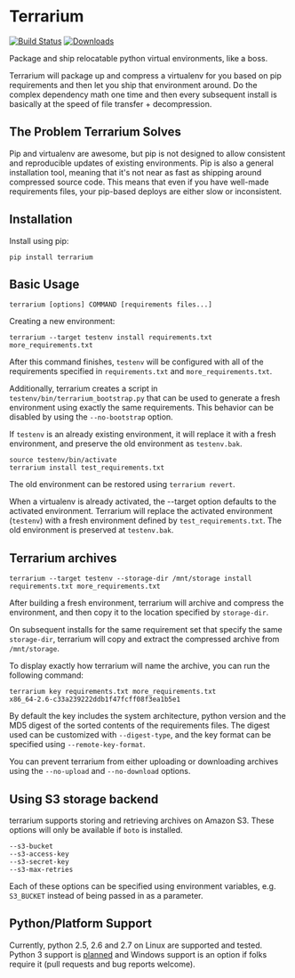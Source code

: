 # Terrarium

[![Build Status](https://travis-ci.org/PolicyStat/terrarium.png?branch=master)](https://travis-ci.org/PolicyStat/terrarium)
[![Downloads](https://pypip.in/v/terrarium/badge.png)](https://crate.io/packages/terrarium/)

Package and ship relocatable python virtual environments, like a boss.

Terrarium will package up and compress a virtualenv for you based on pip
requirements and then let you ship that environment around.  Do the
complex dependency math one time and then every subsequent install is
basically at the speed of file transfer + decompression.

## The Problem Terrarium Solves

Pip and virtualenv are awesome, but pip is not designed to allow
consistent and reproducible updates of existing environments.  Pip is
also a general installation tool, meaning that it's not near as fast as
shipping around compressed source code.  This means that even if you
have well-made requirements files, your pip-based deploys are either
slow or inconsistent.

## Installation

Install using pip:

    pip install terrarium

## Basic Usage

    terrarium [options] COMMAND [requirements files...]

Creating a new environment:

    terrarium --target testenv install requirements.txt more_requirements.txt

After this command finishes, `testenv` will be configured with all of
the requirements specified in `requirements.txt` and
`more_requirements.txt`.

Additionally, terrarium creates a script in `testenv/bin/terrarium_bootstrap.py` that can be used to generate a fresh environment using exactly the same requirements. This behavior can be disabled by using the `--no-bootstrap` option.

If `testenv` is an already existing environment, it will replace it with a fresh environment, and preserve the old environment as `testenv.bak`.

    source testenv/bin/activate
    terrarium install test_requirements.txt

The old environment can be restored using `terrarium revert`.

When a virtualenv is already activated, the --target option defaults to
the activated environment. Terrarium will replace the activated
environment (`testenv`) with a fresh environment defined by `test_requirements.txt`.
The old environment is preserved at `testenv.bak`.

## Terrarium archives

    terrarium --target testenv --storage-dir /mnt/storage install requirements.txt more_requirements.txt

After building a fresh environment, terrarium will archive and compress
the environment, and then copy it to the location specified by
`storage-dir`.

On subsequent installs for the same requirement set that specify the same
`storage-dir`, terrarium will copy and extract the compressed archive
from `/mnt/storage`.

To display exactly how terrarium will name the archive, you can run the
following command:

    terrarium key requirements.txt more_requirements.txt
    x86_64-2.6-c33a239222ddb1f47fcff08f3ea1b5e1

By default the key includes the system architecture, python version and
the MD5 digest of the sorted contents of the requirements files. The
digest used can be customized with `--digest-type`, and the key format
can be specified using `--remote-key-format`.

You can prevent terrarium from either uploading or downloading archives
using the `--no-upload` and `--no-download` options.

## Using S3 storage backend

terrarium supports storing and retrieving archives on Amazon S3. These
options will only be available if `boto` is installed.

    --s3-bucket
    --s3-access-key
    --s3-secret-key
    --s3-max-retries

Each of these options can be specified using environment variables, e.g.
`S3_BUCKET` instead of being passed in as a parameter.

## Python/Platform Support

Currently, python 2.5, 2.6 and 2.7 on Linux are supported and tested.
Python 3 support is 
[planned](https://github.com/PolicyStat/terrarium/issues/8) and
Windows support is an option if folks require it (pull requests and
bug reports welcome).

